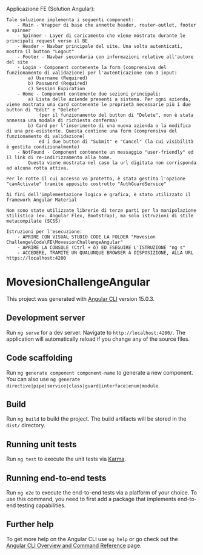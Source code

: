 Applicazione FE (Solution Angular):

	Tale soluzione implementa i seguenti component:
		- Main - Wrapper di base che annette header, router-outlet, footer e spinner
		- Spinner - Layer di caricamento che viene mostrato durante le principali request verso il BE
		- Header - Navbar principale del site. Una volta autenticati, mostra il button "Logout"
		- Footer - Navbar secondaria con informazioni relative all'autore del site
		- Login - Component contenente la form (comprensiva del funzionamento di validazione) per l'autenticazione con 3 input:
			a) Username (Required)
			b) Password (Required)
			c) Session Expiration
		- Home - Component contenente due sezioni principali:
			a) Lista delle aziende presenti a sistema. Per ogni azienda, viene mostrata una card contenente le proprietà necessarie più i due button di "Edit" e "Delete"
				(per il funzionamento del button di "Delete", non è stata annessa una modale di richiesta conferma)
			b) Card per l'inserimento di una nuova azienda o la modifica di una pre-esistente. Questa contiene una form (comprensiva del funzionamento di validazione)
				ed i due button di "Submit" e "Cancel" (la cui visibilità è gestita condizionalmente)
		- NotFound - Component contenente un messaggio "user-friendly" ed il link di re-indirizzamento alla home.
			Questa viene mostrata nel caso la url digitata non corrisponda ad alcuna rotta attiva.
	
	Per le rotte il cui accesso va protetto, è stata gestita l'opzione "canActivate" tramite apposito costrutto "AuthGuardService"
	
	Ai fini dell'implementazione logica e grafica, è stato utilizzato il framework Angular Material
	
	Non sono state utilizzate librerie di terze parti per la manipolazione stilistica (ex. Angular Flex, Bootstrap), ma solo istruzioni di stile metacompilate (SCSS)
	
	Istruzioni per l'esecuzione:
		- APRIRE CON VISUAL STUDIO CODE LA FOLDER "Movesion Challenge\Code\FE\MovesionChallengeAngular"
		- APRIRE LA CONSOLE (Ctrl + ò) ED ESEGUIRE L'ISTRUZIONE "ng s"
		- ACCEDERE, TRAMITE UN QUALUNQUE BROWSER A DISPOSIZIONE, ALLA URL https://localhost:4200







# MovesionChallengeAngular

This project was generated with [Angular CLI](https://github.com/angular/angular-cli) version 15.0.3.

## Development server

Run `ng serve` for a dev server. Navigate to `http://localhost:4200/`. The application will automatically reload if you change any of the source files.

## Code scaffolding

Run `ng generate component component-name` to generate a new component. You can also use `ng generate directive|pipe|service|class|guard|interface|enum|module`.

## Build

Run `ng build` to build the project. The build artifacts will be stored in the `dist/` directory.

## Running unit tests

Run `ng test` to execute the unit tests via [Karma](https://karma-runner.github.io).

## Running end-to-end tests

Run `ng e2e` to execute the end-to-end tests via a platform of your choice. To use this command, you need to first add a package that implements end-to-end testing capabilities.

## Further help

To get more help on the Angular CLI use `ng help` or go check out the [Angular CLI Overview and Command Reference](https://angular.io/cli) page.
